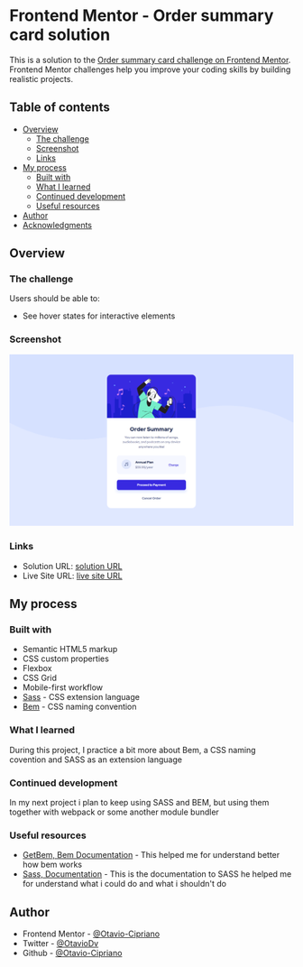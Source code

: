 # Frontend Mentor - Order summary card solution

This is a solution to the [Order summary card challenge on Frontend Mentor](https://www.frontendmentor.io/challenges/order-summary-component-QlPmajDUj). Frontend Mentor challenges help you improve your coding skills by building realistic projects. 

## Table of contents

- [Overview](#overview)
  - [The challenge](#the-challenge)
  - [Screenshot](#screenshot)
  - [Links](#links)
- [My process](#my-process)
  - [Built with](#built-with)
  - [What I learned](#what-i-learned)
  - [Continued development](#continued-development)
  - [Useful resources](#useful-resources)
- [Author](#author)
- [Acknowledgments](#acknowledgments)

## Overview

### The challenge

Users should be able to:

- See hover states for interactive elements

### Screenshot

![](./screenshot.png)

### Links

- Solution URL: [solution URL](https://your-solution-url.com)
- Live Site URL: [live site URL](https://otavio-cipriano.github.io/Order-Summary-Component/)

## My process

### Built with

- Semantic HTML5 markup
- CSS custom properties
- Flexbox
- CSS Grid
- Mobile-first workflow
- [Sass](https://sass-lang.com/) - CSS extension language
- [Bem](http://getbem.com/) - CSS naming convention

### What I learned

During this project, I practice a bit more about Bem, a CSS naming covention and SASS as an extension language

### Continued development

In my next project i plan to keep using SASS and BEM, but using them together with webpack or some another module bundler

### Useful resources

- [GetBem, Bem Documentation](http://getbem.com/introduction/) - This helped me for understand better how bem works
- [Sass, Documentation](https://sass-lang.com/) - This is the documentation to SASS he helped me for understand what i could do and what i shouldn't do


## Author

- Frontend Mentor - [@Otavio-Cipriano](https://www.frontendmentor.io/profile/Otavio-Cipriano)
- Twitter - [@OtavioDv](https://www.twitter.com/OtavioDv)
- Github - [@Otavio-Cipriano](https://github.com/Otavio-Cipriano/)


